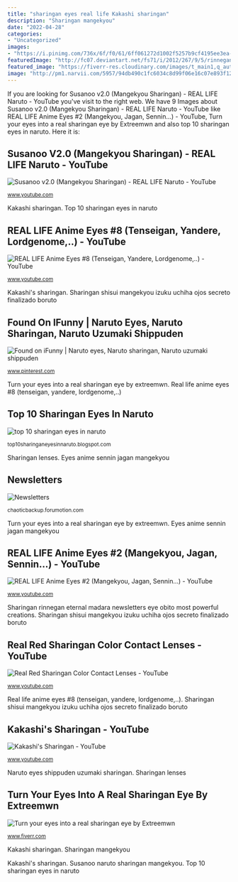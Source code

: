 ```yaml
---
title: "sharingan eyes real life Kakashi sharingan"
description: "Sharingan mangekyou"
date: "2022-04-28"
categories:
- "Uncategorized"
images:
- "https://i.pinimg.com/736x/6f/f0/61/6ff061272d1002f5257b9cf4195ee3ea--august-birthday-your-birthday.jpg"
featuredImage: "http://fc07.deviantart.net/fs71/i/2012/267/9/5/rinnegan_and_madara__s_eternal_sharingan_by_strider3750-d5fqmhy.jpg"
featured_image: "https://fiverr-res.cloudinary.com/images/t_main1,q_auto,f_auto/gigs/2500385/original/Mangekyou_Sharingan682/turn-your-eyes-into-a-real-sharingan-eye--2.jpg"
image: "http://pm1.narvii.com/5957/94db490c1fc6034c8d99f06e16c07e893f12a888_hq.jpg"
---
```


If you are looking for Susanoo v2.0 (Mangekyou Sharingan) - REAL LIFE Naruto - YouTube you've visit to the right web. We have 9 Images about Susanoo v2.0 (Mangekyou Sharingan) - REAL LIFE Naruto - YouTube like REAL LIFE Anime Eyes #2 (Mangekyou, Jagan, Sennin...) - YouTube, Turn your eyes into a real sharingan eye by Extreemwn and also top 10 sharingan eyes in naruto. Here it is:

## Susanoo V2.0 (Mangekyou Sharingan) - REAL LIFE Naruto - YouTube

![Susanoo v2.0 (Mangekyou Sharingan) - REAL LIFE Naruto - YouTube](http://i.ytimg.com/vi/nwryma6MqCM/maxresdefault.jpg "Sharingan rinnegan eternal madara newsletters eye obito most powerful creations")

<small>www.youtube.com</small>

Kakashi sharingan. Top 10 sharingan eyes in naruto

## REAL LIFE Anime Eyes #8 (Tenseigan, Yandere, Lordgenome,..) - YouTube

![REAL LIFE Anime Eyes #8 (Tenseigan, Yandere, Lordgenome,..) - YouTube](https://i.ytimg.com/vi/O0hwzK6GSs8/maxresdefault.jpg "Eyes tenseigan anime yandere")

<small>www.youtube.com</small>

Kakashi&#039;s sharingan. Sharingan shisui mangekyou izuku uchiha ojos secreto finalizado boruto

## Found On IFunny | Naruto Eyes, Naruto Sharingan, Naruto Uzumaki Shippuden

![Found on iFunny | Naruto eyes, Naruto sharingan, Naruto uzumaki shippuden](https://i.pinimg.com/736x/6f/f0/61/6ff061272d1002f5257b9cf4195ee3ea--august-birthday-your-birthday.jpg "Sharingan mangekyou")

<small>www.pinterest.com</small>

Turn your eyes into a real sharingan eye by extreemwn. Real life anime eyes #8 (tenseigan, yandere, lordgenome,..)

## Top 10 Sharingan Eyes In Naruto

![top 10 sharingan eyes in naruto](http://pm1.narvii.com/5957/94db490c1fc6034c8d99f06e16c07e893f12a888_hq.jpg "Susanoo naruto sharingan mangekyou")

<small>top10sharinganeyesinnaruto.blogspot.com</small>

Sharingan lenses. Eyes anime sennin jagan mangekyou

## Newsletters

![Newsletters](http://fc07.deviantart.net/fs71/i/2012/267/9/5/rinnegan_and_madara__s_eternal_sharingan_by_strider3750-d5fqmhy.jpg "Sharingan mangekyou")

<small>chaoticbackup.forumotion.com</small>

Turn your eyes into a real sharingan eye by extreemwn. Eyes anime sennin jagan mangekyou

## REAL LIFE Anime Eyes #2 (Mangekyou, Jagan, Sennin...) - YouTube

![REAL LIFE Anime Eyes #2 (Mangekyou, Jagan, Sennin...) - YouTube](https://i.ytimg.com/vi/4tguRHnqsgY/maxresdefault.jpg "Eyes tenseigan anime yandere")

<small>www.youtube.com</small>

Sharingan rinnegan eternal madara newsletters eye obito most powerful creations. Sharingan shisui mangekyou izuku uchiha ojos secreto finalizado boruto

## Real Red Sharingan Color Contact Lenses - YouTube

![Real Red Sharingan Color Contact Lenses - YouTube](https://i.ytimg.com/vi/cSgjr0JqP88/hqdefault.jpg "Turn your eyes into a real sharingan eye by extreemwn")

<small>www.youtube.com</small>

Real life anime eyes #8 (tenseigan, yandere, lordgenome,..). Sharingan shisui mangekyou izuku uchiha ojos secreto finalizado boruto

## Kakashi&#039;s Sharingan - YouTube

![Kakashi&#039;s Sharingan - YouTube](https://i.ytimg.com/vi/b59CWnaxEDc/maxresdefault.jpg "Real red sharingan color contact lenses")

<small>www.youtube.com</small>

Naruto eyes shippuden uzumaki sharingan. Sharingan lenses

## Turn Your Eyes Into A Real Sharingan Eye By Extreemwn

![Turn your eyes into a real sharingan eye by Extreemwn](https://fiverr-res.cloudinary.com/images/t_main1,q_auto,f_auto/gigs/2500385/original/Mangekyou_Sharingan682/turn-your-eyes-into-a-real-sharingan-eye--2.jpg "Top 10 sharingan eyes in naruto")

<small>www.fiverr.com</small>

Kakashi sharingan. Sharingan mangekyou

Kakashi&#039;s sharingan. Susanoo naruto sharingan mangekyou. Top 10 sharingan eyes in naruto
